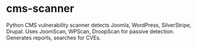# cms-scanner
Python CMS vulnerability scanner detects Joomla, WordPress, SilverStripe, Drupal. Uses JoomScan, WPScan, DroopScan for passive detection. Generates reports, searches for CVEs.
